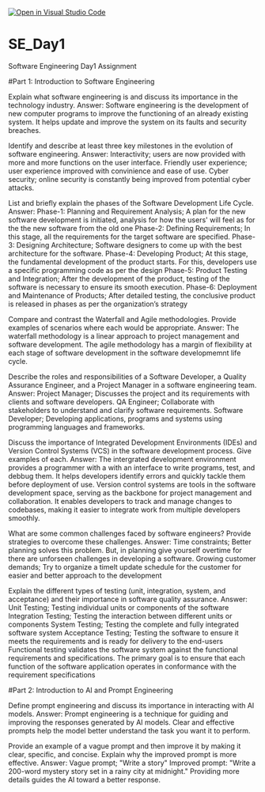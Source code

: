 [![Open in Visual Studio Code](https://classroom.github.com/assets/open-in-vscode-2e0aaae1b6195c2367325f4f02e2d04e9abb55f0b24a779b69b11b9e10269abc.svg)](https://classroom.github.com/online_ide?assignment_repo_id=18376400&assignment_repo_type=AssignmentRepo)
# SE_Day1
Software Engineering Day1 Assignment

#Part 1: Introduction to Software Engineering

Explain what software engineering is and discuss its importance in the technology industry.
Answer: Software engineering is the development of new computer programs to improve the functioning
of an already existing system. It helps update and improve the system on its faults and security breaches. 

Identify and describe at least three key milestones in the evolution of software engineering.
Answer: Interactivity; users are now provided with more and more functions on the user interface.
        Friendly user experience; user experience improved with convinience and ease of use.
        Cyber security; online security is constantly being improved from potential cyber attacks.


List and briefly explain the phases of the Software Development Life Cycle.
Answer: Phase-1: Planning and Requirement Analysis; A plan for the new software development is initiated, analysis for how the users' will feel as for the the new software from the old                   one
        Phase-2: Defining Requirements; In this stage, all the requirements for the target software are specified.
        Phase-3: Designing Architecture; Software designers to come up with the best architecture for the software.
        Phase-4: Developing Product; At this stage, the fundamental development of the product starts. For this, developers use a specific programming code as per the design
        Phase-5: Product Testing and Integration; After the development of the product, testing of the software is necessary to ensure its smooth execution.
        Phase-6: Deployment and Maintenance of Products; After detailed testing, the conclusive product is released in phases as per the organization’s strategy
        


Compare and contrast the Waterfall and Agile methodologies. Provide examples of scenarios where each would be appropriate.
Answer: The waterfall methodology is a linear approach to project management and software development. The agile methodology has a margin of flexibility
        at each stage of software development in the software developmemnt life cycle.


Describe the roles and responsibilities of a Software Developer, a Quality Assurance Engineer, and a Project Manager in a software engineering team.
Answer: Project Manager; Discusses the project and its requirements with clients and software developers.
        QA Engineer; Collaborate with stakeholders to understand and clarify software requirements.
        Software Developer; Developing applications, programs and systems using programming languages and frameworks.


Discuss the importance of Integrated Development Environments (IDEs) and Version Control Systems (VCS) in the software development process. Give examples of each.
Answer: The intergrated development environment provides a programmer with a with an interface to write programs, test, and debbug them. It helps developers identify errors and quickly          tackle them before deployment of use.
        Version control systems are tools in the software development space, serving as the backbone for project management and collaboration. It enables developers to track and manage
        changes to codebases, making it easier to integrate work from multiple developers smoothly.

What are some common challenges faced by software engineers? Provide strategies to overcome these challenges.
Answer: Time constraints; Better planning  solves this problem. But, in planning give yourself overtime  for there are unforseen challenges in developing a software.
        Growing customer demands; Try to organize a timelt update schedule for the customer for easier and better approach to the development
        


Explain the different types of testing (unit, integration, system, and acceptance) and their importance in software quality assurance.
Answer: Unit Testing; Testing individual units or components of the software
        Integration Testing; Testing the interaction between different units or components
        System Testing; Testing the complete and fully integrated software system
        Acceptance Testing; Testing the software to ensure it meets the requirements and is ready for delivery to the end-users
        Functional testing validates the software system against the functional requirements and specifications.
        The primary goal is to ensure that   each function of the software application operates in conformance with the requirement specifications

#Part 2: Introduction to AI and Prompt Engineering


Define prompt engineering and discuss its importance in interacting with AI models.
Answer: Prompt engineering is a technique for guiding and improving the responses generated by AI models.
        Clear and effective prompts help the model better understand the task you want it to perform.


Provide an example of a vague prompt and then improve it by making it clear, specific, and concise. Explain why the improved prompt is more effective.
Answer: Vague prompt; "Write a story"
        Improved prompt: "Write a 200-word mystery story set in a rainy city at midnight."
        Providing more details guides the AI toward a better response.
